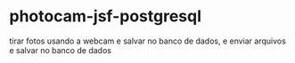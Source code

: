 # photocam-jsf-postgresql
tirar fotos usando a webcam e salvar no banco de dados, e enviar arquivos e salvar no banco de dados
